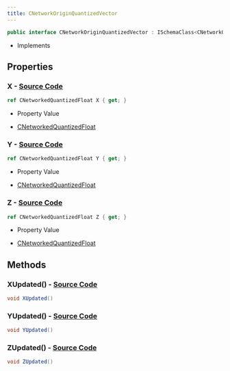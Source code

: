 ```yaml
---
title: CNetworkOriginQuantizedVector
---
```


```csharp
public interface CNetworkOriginQuantizedVector : ISchemaClass<CNetworkOriginQuantizedVector>, ISchemaField, ISchemaClass, INativeHandle
```

- Implements

## Properties

### **X** - [Source Code](https://github.com/swiftly-solution/swiftlys2/blob/main/managed/src/SwiftlyS2.Generated/Schemas/Interfaces/CNetworkOriginQuantizedVector.cs#L16)

```csharp
ref CNetworkedQuantizedFloat X { get; }
```

- Property Value

- [CNetworkedQuantizedFloat](/docs/api/shared/natives/cnetworkedquantizedfloat)

### **Y** - [Source Code](https://github.com/swiftly-solution/swiftlys2/blob/main/managed/src/SwiftlyS2.Generated/Schemas/Interfaces/CNetworkOriginQuantizedVector.cs#L18)

```csharp
ref CNetworkedQuantizedFloat Y { get; }
```

- Property Value

- [CNetworkedQuantizedFloat](/docs/api/shared/natives/cnetworkedquantizedfloat)

### **Z** - [Source Code](https://github.com/swiftly-solution/swiftlys2/blob/main/managed/src/SwiftlyS2.Generated/Schemas/Interfaces/CNetworkOriginQuantizedVector.cs#L20)

```csharp
ref CNetworkedQuantizedFloat Z { get; }
```

- Property Value

- [CNetworkedQuantizedFloat](/docs/api/shared/natives/cnetworkedquantizedfloat)

## Methods

### **XUpdated()** - [Source Code](https://github.com/swiftly-solution/swiftlys2/blob/main/managed/src/SwiftlyS2.Generated/Schemas/Interfaces/CNetworkOriginQuantizedVector.cs#L22)

```csharp
void XUpdated()
```

### **YUpdated()** - [Source Code](https://github.com/swiftly-solution/swiftlys2/blob/main/managed/src/SwiftlyS2.Generated/Schemas/Interfaces/CNetworkOriginQuantizedVector.cs#L23)

```csharp
void YUpdated()
```

### **ZUpdated()** - [Source Code](https://github.com/swiftly-solution/swiftlys2/blob/main/managed/src/SwiftlyS2.Generated/Schemas/Interfaces/CNetworkOriginQuantizedVector.cs#L24)

```csharp
void ZUpdated()
```

